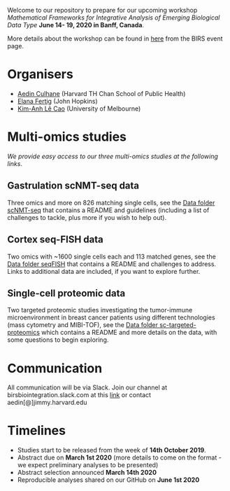 Welcome to our repository to prepare for our upcoming workshop *Mathematical Frameworks for Integrative Analysis of Emerging Biological Data Type* **June 14- 19, 2020 in Banff, Canada**.

More details about the workshop can be found in [here](https://www.birs.ca/events/2020/5-day-workshops/20w5197) from the BIRS event page.

# Organisers
- [Aedin Culhane](https://www.hsph.harvard.edu/aedin-culhane/) (Harvard TH Chan School of Public Health)
- [Elana Fertig](https://fertiglab.com/) (John Hopkins)
- [Kim-Anh Lê Cao](https://lecao-lab.science.unimelb.edu.au/) (University of Melbourne)

# Multi-omics studies
*We provide easy access to our three multi-omics studies at the following links*.

## Gastrulation scNMT-seq data 
Three omics and more on 826 matching single cells, see the [Data folder scNMT-seq](https://github.com/BIRSBiointegration/Hackathon/tree/master/scNMT-seq) that contains a README and guidelines (including a list of challenges to tackle, plus more if you wish to help out).

## Cortex seq-FISH data
Two omics with ~1600 single cells each and 113 matched genes, see the [Data folder seqFISH](https://github.com/BIRSBiointegration/Hackathon/tree/master/seqFISH) that contains a README and challenges to address. Links to additional data are included, if you want to explore further. 

## Single-cell proteomic data
Two targeted proteomic studies investigating the tumor-immune microenvironment in breast cancer patients using different technologies (mass cytometry and MIBI-TOF), see the [Data folder sc-targeted-proteomics](https://github.com/BIRSBiointegration/Hackathon/tree/master/sc-targeted-proteomics) which contains a README and more details on the data, with some questions to begin exploring.

# Communication
All communication will be via Slack. Join our channel at birsbiointegration.slack.com at this [link](https://join.slack.com/t/birsbiointegration/shared_invite/enQtNzc4Njk4OTMwNDAzLTk2MTU2ZGQyMWE5ZTc1MmU3NDU2ZmFiNzRmMzcwYjZkN2JkYjcyNTU5NGJhNzhiNWQ4NjI3NmNjYmQxZWZkNGU) or contact aedin[@]jimmy.harvard.edu

# Timelines
- Studies start to be released from the week of **14th October 2019**.
- Abstract due on **March 1st 2020** (more details to come on the format - we expect preliminary analyses to be presented) 
- Abstract selection announced **March 14th 2020** 
- Reproducible analyses shared on our GitHub on **June 1st 2020**

